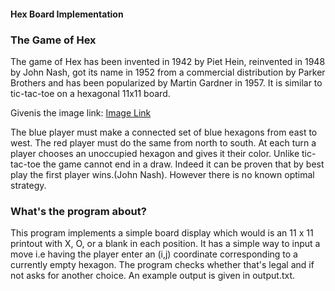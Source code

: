 <h4> Hex Board Implementation</h4>
<h3> The Game of Hex</h3>
<p>The game of Hex has been invented in 1942 by Piet Hein, reinvented in 1948 by John Nash, got its name in 1952 from a commercial distribution by Parker Brothers
  and has been popularized by Martin Gardner in 1957. It is similar to tic-tac-toe on a hexagonal 11x11 board.</p><?/br>Givenis the image link:
  <a href="https://d396qusza40orc.cloudfront.net/cplusplus4c%2Fimages%2FHomework4_image.jpg">Image Link</a></br>
<p>The blue player must make a connected set of blue hexagons from east to west. The red player must do the same from north to south. At each turn a player chooses an unoccupied hexagon and gives it their color.  Unlike tic-tac-toe the game cannot end in a draw. Indeed it can be proven that by best play the first player wins.(John Nash). However there is no known optimal strategy.</p>
<h3>What's the program about?</h3>
<p>This program implements a simple board display which would is an 11 x 11 printout with X, O, or a blank in each position. It has a simple way to input a move i.e having the player enter an (i,j) coordinate corresponding to a currently empty hexagon. The program checks whether that's legal and if not asks for another choice.
An example output is given in output.txt.</p>

